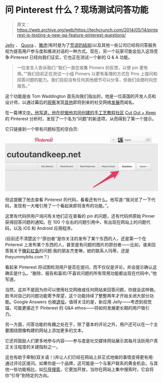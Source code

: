 # 问 Pinterest 什么？现场测试问答功能 

> 原文：<https://web.archive.org/web/https://techcrunch.com/2014/05/14/pinterest-is-testing-a-new-qa-feature-pinterest-questions/>

[Jelly](https://web.archive.org/web/20221006013610/http://jelly.co/) 、 [Quora](https://web.archive.org/web/20221006013610/http://quora.com/) 、[雅虎](https://web.archive.org/web/20221006013610/https://answers.yahoo.com/)(有时是为了[荒谬的结局](https://web.archive.org/web/20221006013610/http://knowyourmeme.com/memes/how-is-babby-formed))以及其他一些公司已经将问答服务视为提高用户参与度和推进对话的一种方式。现在，另一个玩家可能会加入这场竞争:Pinterest 已经向我们证实，它也正在测试一个新的 Q & A 功能。

> 一位发言人告诉我们:“我们一直在收集 Pinners 的反馈，以使 pin 更有用。”“我们目前正在测试一小组 Pinners 以更有条理的方式在 Pins 上提问和回答问题的能力。我们目前没有任何其他细节可以分享，但我们会随时向您报告。”

这个功能是由 Tom Waddington 首先向我们指出的，他是一位英国的开发人员和设计师，以通过幕后的[观察](https://web.archive.org/web/20221006013610/https://beta.techcrunch.com/2013/04/19/facebook-goes-flat/)发现[其他](https://web.archive.org/web/20221006013610/https://beta.techcrunch.com/2012/07/03/little-want-button-code-forshadows-big-things-for-facebook-ecommerce/)即将到来的社交网络[发展](https://web.archive.org/web/20221006013610/https://beta.techcrunch.com/2013/06/13/api-code-could-point-to-facebook-building-an-rss-reader/)而闻名。

在一篇博文[中，他写道，他在挖掘他共同创建的手工艺教程社区](https://web.archive.org/web/20221006013610/http://tom.waddington.me/blog/2014/05/14/pinterest-questions/) [Cut Out + Keep](https://web.archive.org/web/20221006013610/http://www.cutoutandkeep.net/) 的 Pinterest 分析时，发现了一个名为“问题”的新选项，从而得到了第一个提示。

它只链接到一个带有问题标签的空白页:

![Pinterest Questions](img/db3bc2dd1b50d6d1c6c1b4f71ae5c5af.png)

但这提醒了他去查看 Pinterest 的代码，看看还有什么。他写道:“我浏览了一下代码，发现有一大堆引用了一个看起来即将发布的功能。”。

这里有代码供用户询问有关他们正在查看的 pin 的问题，还有代码供原始 Pinner 获得回答问题的通知。在 100 个左右的问题引用中，有出现在网站上的问题代码，以及 iOS 和 Android 应用程序。

(目前还不清楚这个“原创者”是你关注的发布了某个东西的人，还是第一个在 Pinterest 上发布某个东西的人，甚至是有问题的图片的原创者——比如，谁来回答我关于[腌彩虹鱼](https://web.archive.org/web/20221006013610/http://www.pinterest.com/pin/279997301807686646/)的问题:我的朋友杰奎琳，她的联系人玛蒂，还是 theyummybits.com？)

看起来 Pinterest 将试图检测用户是否在提问，而不仅仅是评论，并会提示确认这确实是什么。“删除、报告和喜欢/不喜欢问题的所有常用功能都出现在代码中，”他写道。

当然，这并不是因为你可以使用社交网络或任何网站来回答问题，你就会这样做。脸书对自己的问题功能寄予厚望，这个功能持续了整整两年才开始关闭大部分功能。Google Answers 也被[退役](https://web.archive.org/web/20221006013610/http://answers.google.com/answers/)。值得关注的是，新应用 Jelly——考虑到视觉锚，可能更接近于 Pinterest 的 Q&A ethos——将如何发展更长期的用户吸引力。

另一方面，问答功能的有趣之处在于，除了基本的评论之外，用户还可以在一个主要围绕图像构建的网站上添加更多的文本。

它还将鼓励人们更多地参与内容——参与度是社交媒体网站展示其每月活跃用户真正关注程度的关键指标之一。

这也有助于牵制(双关语！)并让人们已经在网站上非正式地做的事情变得更有用:通过评论区提问。如果你是一个品牌，这可能是一个与客户联系的黄金机会。与其他一些功能相比，如[引导搜索](https://web.archive.org/web/20221006013610/https://beta.techcrunch.com/2014/04/24/pinterest-guided-search/)，它更加开放，当你在网站上集中搜索时，它会将你“引导”到特定的方向。